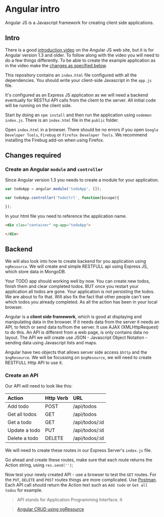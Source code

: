# Angular intro

Angular JS is a Javascript framework for creating client side applications.

## Intro

There is a good [introduction video](https://www.youtube.com/watch?v=uFTFsKmkQnQ) on the Angular JS web site, but it is for Angular version 1.3 and older. To follow along with the video you will need to do a few things differently. To be able to create the example application as in the video make the [changes as specified below](#changes-required).

This repository contains an `index.html` file configured with all the dependencies. You should write your client-side Javascript in the `app.js` file.

It's configured as an Express JS application as we will need a backend eventually for RESTful API calls from the client to the server. All initial code will be running on the client side.

Start by doing an `npm install` and then run the application using `nodemon index.js`. There is an `index.html` file in the `public` folder.

Open `index.html` in a browser. There should be no errors if you open `Google Developer Tools`, `Firebug` or `Firefox Developer Tools`. We recommend installing the Firebug add-on when using Firefox.

## Changes required

### Create an Angular `module` and `controller`

Since Angular version 1.3 you needs to create a module for your application.

```javascript
var todoApp = angular.module('todoApp', []);

var todoApp.controller('TodoCtrl', function($scope){

});
```

In your html file you need to reference the application name.

```html
<div clas="container" ng-app="todoApp">

</div>
```

## Backend

We will also look into how to create backend for you application using `ngResource`. We will create  and simple RESTFULL api using Express JS, which store data in MongoDB.

Your TODO app should working well by now. You can create new todos, finish them and clear completed todos. BUT once you restart your application all todos are gone. Your application is not persisting the todos. We are about to fix that. Will also fix the fact that other people can't see which todos you already completed. As all the action has been in your local browser.

Angular is a <strong>client side framework</strong>, which is good at displaying and manipulating data in the browser. If it needs data from the server it needs an API, to fetch or send data to/from the server. It use AJAX (XMLHttpRequest) to do this. An API is different from a web page, is only contains data no layout. The API we will create use JSON - Javascript Object Notation - sending data using Javascript lists and maps.

Angular have two objects that allows server side access `$http` and the `$ngResource`. We will be focussing on `$ngResource`, we will need to create RESTFULL Http API to use it.

### Create an API

Our API will need to look like this:

| Action         |Http Verb | URL            |
| :------------- |:---------| :------------- |
| Add todo       | POST     | /api/todos     |
| Get all todos  | GET      | /api/todos     |
| Get a todo     | GET      | /api/todos/:id |
| Update a todo  | PUT      | /api/todos/:id |
| Delete a todo  | DELETE   | /api/todos/:id |

We will need to create these routes in our Express Server's `index.js` file.

Go ahead and create these routes, make sure that each route returns the Action string, using `res.send('')`;

Now test your newly created API - use a browser to test the `GET` routes. For the `PUT`, `DELETE` and `POST` routes things are more complicated. Use [Postman](https://www.getpostman.com/). Each API call should return the Action text such as `Add todo` or `Get all todos` for example.


> API stands for Application Programming Interface. It

> [Angular CRUD using ngResource](http://www.sitepoint.com/creating-crud-app-minutes-angulars-resource/)
